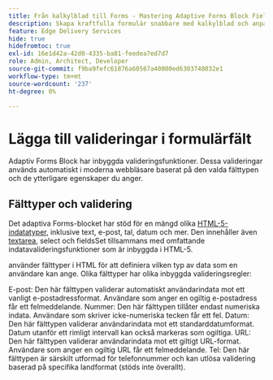 ```yaml
---
title: Från kalkylblad till Forms - Mastering Adaptive Forms Block Field Validations
description: Skapa kraftfulla formulär snabbare med kalkylblad och anpassade Forms-blockfält! Den här guiden hjälper dig att skapa anpassade valideringar för EDS Forms Block-fält.
feature: Edge Delivery Services
hide: true
hidefromtoc: true
exl-id: 16e1d42a-42d0-4335-ba81-feedea7ed7d7
role: Admin, Architect, Developer
source-git-commit: f9ba9fefc61876a60567a40000ed6303740032e1
workflow-type: tm+mt
source-wordcount: '237'
ht-degree: 0%

---
```


# Lägga till valideringar i formulärfält

Adaptiv Forms Block har inbyggda valideringsfunktioner. Dessa valideringar används automatiskt i moderna webbläsare baserat på den valda fälttypen och de ytterligare egenskaper du anger.

## Fälttyper och validering

Det adaptiva Forms-blocket har stöd för en mängd olika [HTML-5-indatatyper](https://developer.mozilla.org/en-US/docs/Web/HTML/Element/input#input_types), inklusive text, e-post, tal, datum och mer. Den innehåller även [textarea](https://developer.mozilla.org/en-US/docs/Web/HTML/Element/textarea), select och fieldsSet tillsammans med omfattande indatavalideringsfunktioner som är inbyggda i HTML-5.

använder fälttyper i HTML för att definiera vilken typ av data som en användare kan ange. Olika fälttyper har olika inbyggda valideringsregler:

E-post: Den här fälttypen validerar automatiskt användarindata mot ett vanligt e-postadressformat. Användare som anger en ogiltig e-postadress får ett felmeddelande.
Nummer: Den här fälttypen tillåter endast numeriska indata. Användare som skriver icke-numeriska tecken får ett fel.
Datum: Den här fälttypen validerar användarindata mot ett standarddatumformat. Datum utanför ett rimligt intervall kan också markeras som ogiltiga.
URL: Den här fälttypen validerar användarindata mot ett giltigt URL-format. Användare som anger en ogiltig URL får ett felmeddelande.
Tel: Den här fälttypen är särskilt utformad för telefonnummer och kan utlösa validering baserad på specifika landformat (stöds inte överallt).



